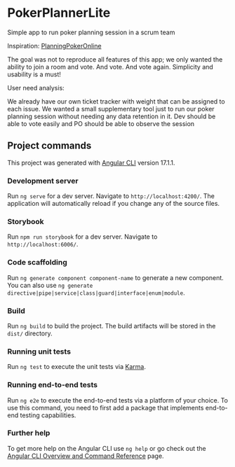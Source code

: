 # PokerPlannerLite

Simple app to run poker planning session in a scrum team

Inspiration: [PlanningPokerOnline](https://planningpokeronline.com/)

The goal was not to reproduce all features of this app;
we only wanted the ability to join a room and vote.
And vote. And vote again.
Simplicity and usability is a must!

User need analysis:

We already have our own ticket tracker with weight that can be assigned to each issue.
We wanted a small supplementary tool just to run our poker planning session without needing any data retention in it.
Dev should be able to vote easily and PO should be able to observe the session

## Project commands

This project was generated with [Angular CLI](https://github.com/angular/angular-cli) version 17.1.1.

### Development server

Run `ng serve` for a dev server. Navigate to `http://localhost:4200/`. The application will automatically reload if you change any of the source files.

### Storybook

Run `npm run storybook` for a dev server. Navigate to `http://localhost:6006/`.

### Code scaffolding

Run `ng generate component component-name` to generate a new component. You can also use `ng generate directive|pipe|service|class|guard|interface|enum|module`.

### Build

Run `ng build` to build the project. The build artifacts will be stored in the `dist/` directory.

### Running unit tests

Run `ng test` to execute the unit tests via [Karma](https://karma-runner.github.io).

### Running end-to-end tests

Run `ng e2e` to execute the end-to-end tests via a platform of your choice. To use this command, you need to first add a package that implements end-to-end testing capabilities.

### Further help

To get more help on the Angular CLI use `ng help` or go check out the [Angular CLI Overview and Command Reference](https://angular.io/cli) page.
